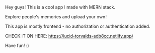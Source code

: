 Hey guys! This is a cool app I made with MERN stack.

Explore people's memories and upload your own!

This app is mostly frontend - no authorization or authentication added.

CHECK IT ON HERE: https://lucid-torvalds-adb8cc.netlify.app/

Have fun! :)
